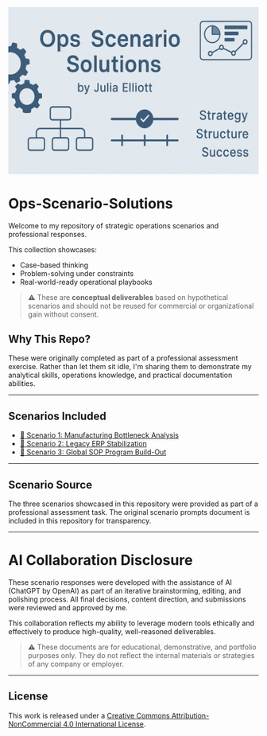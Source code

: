 ![Ops Scenario Solutions Header](./ops-scenario-header.png)


# Ops-Scenario-Solutions

Welcome to my repository of strategic operations scenarios and professional responses.

This collection showcases:
- Case-based thinking
- Problem-solving under constraints
- Real-world-ready operational playbooks

> ⚠️ These are **conceptual deliverables** based on hypothetical scenarios and should not be reused for commercial or organizational gain without consent.
> 

## Why This Repo?
These were originally completed as part of a professional assessment exercise. Rather than let them sit idle, I'm sharing them to demonstrate my analytical skills, operations knowledge, and practical documentation abilities.

---

## Scenarios Included

- [📄 Scenario 1: Manufacturing Bottleneck Analysis](./Scenario-1_Manufacturing-Bottleneck.pdf)
- [📄 Scenario 2: Legacy ERP Stabilization](./Scenario-2_Legacy-ERP-Stabilization.pdf)
- [📄 Scenario 3: Global SOP Program Build-Out](./Scenario-3_Global-SOP-Program.pdf)

---

## Scenario Source

The three scenarios showcased in this repository were provided as part of a professional assessment task. The original scenario prompts document is included in this repository for transparency.

---

# AI Collaboration Disclosure

These scenario responses were developed with the assistance of AI (ChatGPT by OpenAI) as part of an iterative brainstorming, editing, and polishing process. All final decisions, content direction, and submissions were reviewed and approved by me.

This collaboration reflects my ability to leverage modern tools ethically and effectively to produce high-quality, well-reasoned deliverables.

> ⚠️ These documents are for educational, demonstrative, and portfolio purposes only. They do not reflect the internal materials or strategies of any company or employer.

---

## License
This work is released under a [Creative Commons Attribution-NonCommercial 4.0 International License](https://creativecommons.org/licenses/by-nc/4.0/).
